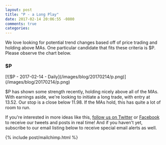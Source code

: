 ```yaml
---
layout: post
title: "P - a Long Play"
date: 2017-02-14 20:06:55 -0800
comments: true
categories:
---
```


We love looking for potential trend changes based off of price trading and holding above MAs. One particular candidate that fits these criteria is $P. Please observe the chart below.

<h3 id="20170214-p">$P</h3>
[![$P - 2017-02-14 - Daily](/images/blog/20170214/p.png)](/images/blog/20170214/p.png)

$P has shown some strength recently, holding nicely above all of the MAs. With earnings aside, we're looking to initiate a long trade, with entry at 13.52. Our stop is a close below 11.98. If the MAs hold, this has quite a lot of room to run.

If you're interested in more ideas like this, [follow us on Twitter](https://twitter.com/theta_positive "Follow @thetatrades on Twitter") or [Facebook](https://facebook.com/thetatrades "Follow @thetatrades on Facebook") to receive our tweets and posts in real time! And if you haven't yet, subscribe to our email listing below to receive special email alerts as well.

{% include post/mailchimp.html %}
<!-- {% include post/amazon_ad_books.html %} -->
